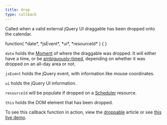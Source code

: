 ```yaml
---
title: drop
type: callback
---
```


Called when a valid external jQuery UI draggable has been dropped onto the calendar.

<div class='spec' markdown='1'>
function( *date*, *jsEvent*, *ui*, *resourceId* ) { }
</div>

`date` holds the [Moment](moment) of where the draggable was dropped. It will either have a time, or be [ambiguously-timed](moment#ambiguously-timed), depending on whether it was dropped on an all-day area or not.

`jsEvent` holds the jQuery event, with information like mouse coordinates.

`ui` holds the jQuery UI information.

`resourceId` will be populate if dropped on a [Scheduler](scheduler) resource.

`this` holds the DOM element that has been dropped.

To see this callback function in action, view the [droppable](droppable) article or see [this live demo](external-dragging-demo).
